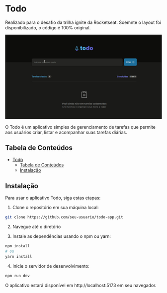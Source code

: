 
# Todo

Realizado para o desafio da trilha ignite da Rocketseat.
Soemnte o layout foi disponibilizado, o código é 100% original.

![preview](/src/assets/to-do-app.gif)

O Todo é um aplicativo simples de gerenciamento de tarefas que permite aos usuários criar, listar e acompanhar suas tarefas diárias.

## Tabela de Conteúdos

- [Todo](#todo)
  - [Tabela de Conteúdos](#tabela-de-conteúdos)
  - [Instalação](#instalação)

## Instalação

Para usar o aplicativo Todo, siga estas etapas:

1. Clone o repositório em sua máquina local:

```bash
git clone https://github.com/seu-usuario/todo-app.git
```

2. Navegue até o diretório

3. Instale as dependências usando o npm ou yarn:

```bash
npm install
# ou
yarn install
```

4. Inicie o servidor de desenvolvimento:

```bash
npm run dev
```

O aplicativo estará disponível em http://localhost:5173 em seu navegador.